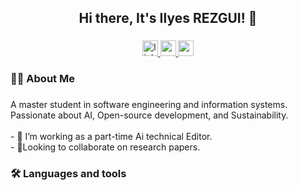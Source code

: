 <h2 align="center">Hi there, It's Ilyes REZGUI! 👋</h2>

###

<div align="center">
  <a href="https://www.linkedin.com/in/ilyes-rezgui-2926aa195/" target="_blank">
    <img src="https://img.shields.io/static/v1?message=LinkedIn&logo=linkedin&label=&color=0077B5&logoColor=white&labelColor=&style=for-the-badge" height="25" alt="linkedin logo"  />
  </a>
  <a href="https://medium.com/@ilyesrezgui46" target="_blank">
    <img src="https://img.shields.io/static/v1?message=Medium&logo=medium&label=&color=12100E&logoColor=white&labelColor=&style=for-the-badge" height="25" alt="medium logo"  />
  </a>
  <a href="mailto:ilyesrezgui46@gmail.com" target="_blank">
    <img src="https://img.shields.io/static/v1?message=Gmail&logo=gmail&label=&color=D14836&logoColor=white&labelColor=&style=for-the-badge" height="25" alt="gmail logo"  />
  </a>
</div>

###

<h3 align="left">👩‍💻  About Me</h3>

###

<p align="left">A master student in software engineering and information systems.  Passionate about AI, Open-source development, and Sustainability.<br><br>- 🔭 I’m working as a part-time Ai technical Editor.<br>- 🔭Looking to collaborate on research papers.</p>

###

<h3 align="left">🛠 Languages and tools</h3>

###


<h3 align="left"></h3>

###

<div align="left">
</div>

###
